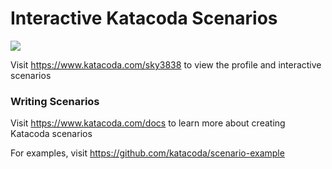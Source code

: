 # Interactive Katacoda Scenarios

[![](http://shields.katacoda.com/katacoda/sky3838/count.svg)](https://www.katacoda.com/sky3838 "Get your profile on Katacoda.com")

Visit https://www.katacoda.com/sky3838 to view the profile and interactive scenarios

### Writing Scenarios
Visit https://www.katacoda.com/docs to learn more about creating Katacoda scenarios

For examples, visit https://github.com/katacoda/scenario-example
